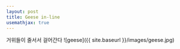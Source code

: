 ```yaml
---
layout: post
title: Geese in-line
usemathjax: true
---
```

거위들이 줄서서 걸어간다
![geese]({{ site.baseurl }}/images/geese.jpg)
